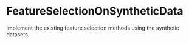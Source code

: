 # FeatureSelectionOnSyntheticData
Implement the existing feature selection methods using the synthetic datasets.
